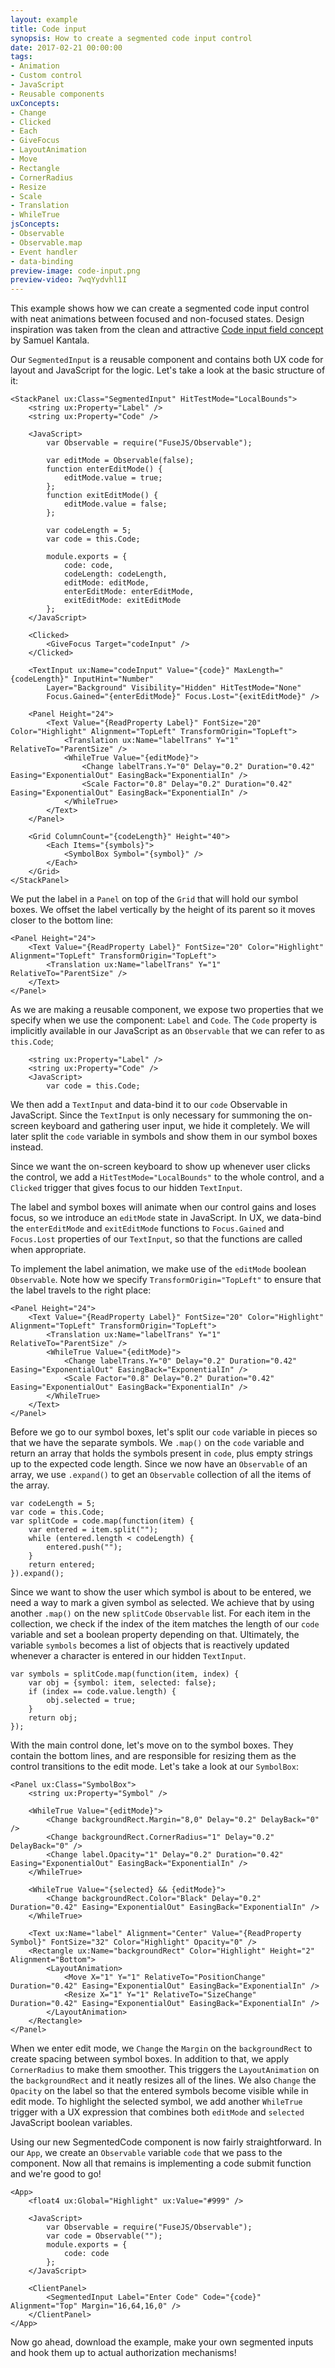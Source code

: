 ```yaml
---
layout: example
title: Code input
synopsis: How to create a segmented code input control
date: 2017-02-21 00:00:00
tags:
- Animation
- Custom control
- JavaScript
- Reusable components
uxConcepts:
- Change
- Clicked
- Each
- GiveFocus
- LayoutAnimation
- Move
- Rectangle
- CornerRadius
- Resize
- Scale
- Translation
- WhileTrue
jsConcepts:
- Observable
- Observable.map
- Event handler
- data-binding
preview-image: code-input.png
preview-video: 7wqYydvhl1I
---
```

This example shows how we can create a segmented code input control with neat animations between focused and non-focused states.
Design inspiration was taken from the clean and attractive [Code input field concept](https://dribbble.com/shots/2163930-Code-input-field-concept) by Samuel Kantala.

Our `SegmentedInput` is a reusable component and contains both UX code for layout and JavaScript for the logic. Let's take a look at the basic structure of it:
```
<StackPanel ux:Class="SegmentedInput" HitTestMode="LocalBounds">
    <string ux:Property="Label" />
    <string ux:Property="Code" />

    <JavaScript>
        var Observable = require("FuseJS/Observable");

        var editMode = Observable(false);
        function enterEditMode() {
            editMode.value = true;
        };
        function exitEditMode() {
            editMode.value = false;
        };

        var codeLength = 5;
        var code = this.Code;

        module.exports = {
            code: code,
            codeLength: codeLength,
            editMode: editMode,
            enterEditMode: enterEditMode,
            exitEditMode: exitEditMode
        };
    </JavaScript>

    <Clicked>
        <GiveFocus Target="codeInput" />
    </Clicked>

    <TextInput ux:Name="codeInput" Value="{code}" MaxLength="{codeLength}" InputHint="Number"
        Layer="Background" Visibility="Hidden" HitTestMode="None"
        Focus.Gained="{enterEditMode}" Focus.Lost="{exitEditMode}" />

    <Panel Height="24">
        <Text Value="{ReadProperty Label}" FontSize="20" Color="Highlight" Alignment="TopLeft" TransformOrigin="TopLeft">
            <Translation ux:Name="labelTrans" Y="1" RelativeTo="ParentSize" />
            <WhileTrue Value="{editMode}">
                <Change labelTrans.Y="0" Delay="0.2" Duration="0.42" Easing="ExponentialOut" EasingBack="ExponentialIn" />
                <Scale Factor="0.8" Delay="0.2" Duration="0.42" Easing="ExponentialOut" EasingBack="ExponentialIn" />
            </WhileTrue>
        </Text>
    </Panel>

    <Grid ColumnCount="{codeLength}" Height="40">
        <Each Items="{symbols}">
            <SymbolBox Symbol="{symbol}" />
        </Each>
    </Grid>
</StackPanel>
```
We put the label in a `Panel` on top of the `Grid` that will hold our symbol boxes. We offset the label vertically by the height of its parent so it moves closer to the bottom line:
```
<Panel Height="24">
    <Text Value="{ReadProperty Label}" FontSize="20" Color="Highlight" Alignment="TopLeft" TransformOrigin="TopLeft">
        <Translation ux:Name="labelTrans" Y="1" RelativeTo="ParentSize" />
    </Text>
</Panel>
```

As we are making a reusable component, we expose two properties that we specify when we use the component: `Label` and `Code`. The `Code` property is implicitly available in our JavaScript as an `Observable` that we can refer to as `this.Code`;
```
    <string ux:Property="Label" />
    <string ux:Property="Code" />
    <JavaScript>
        var code = this.Code;
```

We then add a `TextInput` and data-bind it to our `code` Observable in JavaScript. Since the `TextInput` is only necessary for summoning the on-screen keyboard and gathering user input, we hide it completely. We will later split the `code` variable in symbols and show them in our symbol boxes instead.

Since we want the on-screen keyboard to show up whenever user clicks the control, we add a `HitTestMode="LocalBounds"` to the whole control, and a `Clicked` trigger that gives focus to our hidden `TextInput`.

The label and symbol boxes will animate when our control gains and loses focus, so we introduce an `editMode` state in JavaScript. In UX, we data-bind the `enterEditMode` and `exitEditMode` functions to `Focus.Gained` and `Focus.Lost` properties of our `TextInput`, so that the functions are called when appropriate.

To implement the label animation, we make use of the `editMode` boolean `Observable`. Note how we specify `TransformOrigin="TopLeft"` to ensure that the label travels to the right place:
```
<Panel Height="24">
    <Text Value="{ReadProperty Label}" FontSize="20" Color="Highlight" Alignment="TopLeft" TransformOrigin="TopLeft">
        <Translation ux:Name="labelTrans" Y="1" RelativeTo="ParentSize" />
        <WhileTrue Value="{editMode}">
            <Change labelTrans.Y="0" Delay="0.2" Duration="0.42" Easing="ExponentialOut" EasingBack="ExponentialIn" />
            <Scale Factor="0.8" Delay="0.2" Duration="0.42" Easing="ExponentialOut" EasingBack="ExponentialIn" />
        </WhileTrue>
    </Text>
</Panel>
```

Before we go to our symbol boxes, let's split our `code` variable in pieces so that we have the separate symbols. We `.map()` on the `code` variable and return an array that holds the symbols present in `code`, plus empty strings up to the expected code length. Since we now have an `Observable` of an array, we use `.expand()` to get an `Observable` collection of all the items of the array.
```
var codeLength = 5;
var code = this.Code;
var splitCode = code.map(function(item) {
    var entered = item.split("");
    while (entered.length < codeLength) {
        entered.push("");
    }
    return entered;
}).expand();
```

Since we want to show the user which symbol is about to be entered, we need a way to mark a given symbol as selected. We achieve that by using another `.map()` on the new `splitCode` `Observable` list. For each item in the collection, we check if the index of the item matches the length of our `code` variable and set a boolean property depending on that. Ultimately, the variable `symbols` becomes a list of objects that is reactively updated whenever a character is entered in our hidden `TextInput`.
```
var symbols = splitCode.map(function(item, index) {
    var obj = {symbol: item, selected: false};
    if (index == code.value.length) {
        obj.selected = true;
    }
    return obj;
});
```


With the main control done, let's move on to the symbol boxes. They contain the bottom lines, and are responsible for resizing them as the control transitions to the edit mode. Let's take a look at our `SymbolBox`:
```
<Panel ux:Class="SymbolBox">
    <string ux:Property="Symbol" />

    <WhileTrue Value="{editMode}">
        <Change backgroundRect.Margin="8,0" Delay="0.2" DelayBack="0" />
        <Change backgroundRect.CornerRadius="1" Delay="0.2" DelayBack="0" />
        <Change label.Opacity="1" Delay="0.2" Duration="0.42" Easing="ExponentialOut" EasingBack="ExponentialIn" />
    </WhileTrue>

    <WhileTrue Value="{selected} && {editMode}">
        <Change backgroundRect.Color="Black" Delay="0.2" Duration="0.42" Easing="ExponentialOut" EasingBack="ExponentialIn" />
    </WhileTrue>

    <Text ux:Name="label" Alignment="Center" Value="{ReadProperty Symbol}" FontSize="32" Color="Highlight" Opacity="0" />
    <Rectangle ux:Name="backgroundRect" Color="Highlight" Height="2" Alignment="Bottom">
        <LayoutAnimation>
            <Move X="1" Y="1" RelativeTo="PositionChange" Duration="0.42" Easing="ExponentialOut" EasingBack="ExponentialIn" />
            <Resize X="1" Y="1" RelativeTo="SizeChange" Duration="0.42" Easing="ExponentialOut" EasingBack="ExponentialIn" />
        </LayoutAnimation>
    </Rectangle>
</Panel>
```

When we enter edit mode, we `Change` the `Margin` on the `backgroundRect` to create spacing between symbol boxes. In addition to that, we apply `CornerRadius` to make them smoother. This triggers the `LayoutAnimation` on the `backgroundRect` and it neatly resizes all of the lines. We also `Change` the `Opacity` on the label so that the entered symbols become visible while in edit mode.
To highlight the selected symbol, we add another `WhileTrue` trigger with a UX expression that combines both `editMode` and `selected` JavaScript boolean variables.

Using our new SegmentedCode component is now fairly straightforward. In our `App`, we create an `Observable` variable `code` that we pass to the component. Now all that remains is implementing a code submit function and we're good to go!
```
<App>
    <float4 ux:Global="Highlight" ux:Value="#999" />

    <JavaScript>
        var Observable = require("FuseJS/Observable");
        var code = Observable("");
        module.exports = {
            code: code
        };
    </JavaScript>

    <ClientPanel>
        <SegmentedInput Label="Enter Code" Code="{code}" Alignment="Top" Margin="16,64,16,0" />
    </ClientPanel>
</App>
```

Now go ahead, download the example, make your own segmented inputs and hook them up to actual authorization mechanisms!
